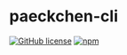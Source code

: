 # paeckchen-cli

[![GitHub license](https://img.shields.io/github/license/KnisterPeter/paeckchen.svg)]()
[![npm](https://img.shields.io/npm/v/paeckchen-cli.svg)](https://www.npmjs.com/package/paeckchen-cli)
